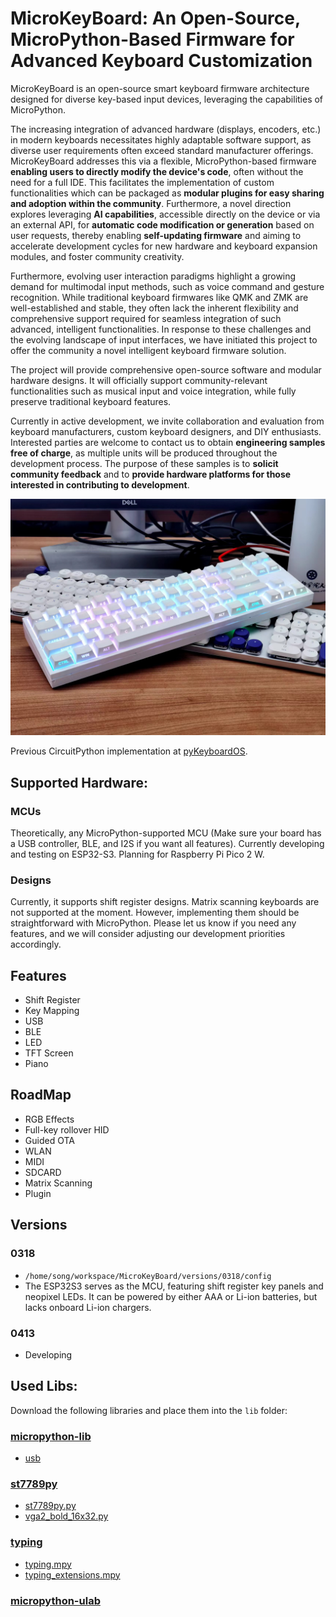 # MicroKeyBoard: An Open-Source, MicroPython-Based Firmware for Advanced Keyboard Customization

MicroKeyBoard is an open-source smart keyboard firmware architecture designed for diverse key-based input devices, leveraging the capabilities of MicroPython.

The increasing integration of advanced hardware (displays, encoders, etc.) in modern keyboards necessitates highly adaptable software support, as diverse user requirements often exceed standard manufacturer offerings. MicroKeyBoard addresses this via a flexible, MicroPython-based firmware **enabling users to directly modify the device's code**, often without the need for a full IDE. This facilitates the implementation of custom functionalities which can be packaged as **modular plugins for easy sharing and adoption within the community**. Furthermore, a novel direction explores leveraging **AI capabilities**, accessible directly on the device or via an external API, for **automatic code modification or generation** based on user requests, thereby enabling **self-updating firmware** and aiming to accelerate development cycles for new hardware and keyboard expansion modules, and foster community creativity.

Furthermore, evolving user interaction paradigms highlight a growing demand for multimodal input methods, such as voice command and gesture recognition. While traditional keyboard firmwares like QMK and ZMK are well-established and stable, they often lack the inherent flexibility and comprehensive support required for seamless integration of such advanced, intelligent functionalities. In response to these challenges and the evolving landscape of input interfaces, we have initiated this project to offer the community a novel intelligent keyboard firmware solution.

The project will provide comprehensive open-source software and modular hardware designs. It will officially support community-relevant functionalities such as musical input and voice integration, while fully preserve traditional keyboard features.

Currently in active development, we invite collaboration and evaluation from keyboard manufacturers, custom keyboard designers, and DIY enthusiasts. Interested parties are welcome to contact us to obtain **engineering samples free of charge**, as multiple units will be produced throughout the development process. The purpose of these samples is to **solicit community feedback** and to **provide hardware platforms for those interested in contributing to development**.

![Key](pictures/poc_2024.png)

Previous CircuitPython implementation at [pyKeyboardOS](https://github.com/songxxzp/pyKeyboardOS).

## Supported Hardware:

### MCUs
Theoretically, any MicroPython-supported MCU (Make sure your board has a USB controller, BLE, and I2S if you want all features).
Currently developing and testing on ESP32-S3.
Planning for Raspberry Pi Pico 2 W.

### Designs
Currently, it supports shift register designs. Matrix scanning keyboards are not supported at the moment. However, implementing them should be straightforward with MicroPython. Please let us know if you need any features, and we will consider adjusting our development priorities accordingly.

## Features

- Shift Register
- Key Mapping
- USB
- BLE
- LED
- TFT Screen
- Piano

## RoadMap

- RGB Effects
- Full-key rollover HID
- Guided OTA
- WLAN
- MIDI
- SDCARD
- Matrix Scanning
- Plugin

## Versions

### 0318
- `/home/song/workspace/MicroKeyBoard/versions/0318/config`
- The ESP32S3 serves as the MCU, featuring shift register key panels and neopixel LEDs. It can be powered by either AAA or Li-ion batteries, but lacks onboard Li-ion chargers.


### 0413
- Developing


## Used Libs:
Download the following libraries and place them into the `lib` folder:

### [micropython-lib](https://github.com/micropython/micropython-lib)
- [usb](https://github.com/micropython/micropython-lib/tree/master/micropython/usb)

### [st7789py](https://github.com/russhughes/st7789py_mpy)
- [st7789py.py](https://github.com/russhughes/st7789py_mpy/blob/master/lib/st7789py.py)
- [vga2_bold_16x32.py](https://github.com/russhughes/st7789py_mpy/blob/master/romfonts/vga2_bold_16x32.py)

### [typing](https://github.com/Josverl/micropython-stubs)
- [typing.mpy](https://github.com/Josverl/micropython-stubs/blob/main/mip/typing.mpy)
- [typing_extensions.mpy](https://github.com/Josverl/micropython-stubs/blob/main/mip/typing_extensions.mpy)

### [micropython-ulab](https://github.com/v923z/micropython-ulab)
